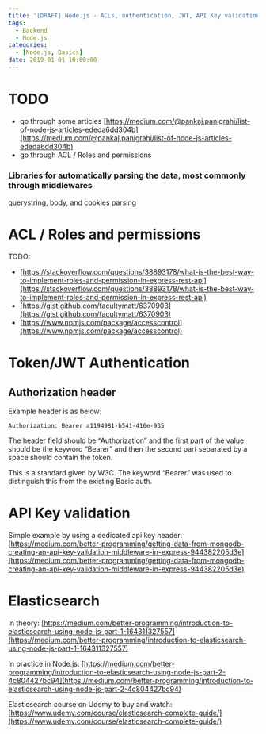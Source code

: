 ```yaml
---
title: '[DRAFT] Node.js - ACLs, authentication, JWT, API Key validation, ElasticSearch'
tags:
  - Backend
  - Node.js
categories:
  - [Node.js, Basics]
date: 2019-01-01 10:00:00
---
```


# TODO

*   go through some articles [https://medium.com/@pankaj.panigrahi/list-of-node-js-articles-ededa6dd304b](https://medium.com/@pankaj.panigrahi/list-of-node-js-articles-ededa6dd304b)
*   go through ACL / Roles and permissions

### Libraries for automatically parsing the data, most commonly through middlewares

querystring, body, and cookies parsing

# ACL / Roles and permissions

TODO:

*   [https://stackoverflow.com/questions/38893178/what-is-the-best-way-to-implement-roles-and-permission-in-express-rest-api](https://stackoverflow.com/questions/38893178/what-is-the-best-way-to-implement-roles-and-permission-in-express-rest-api)
*   [https://gist.github.com/facultymatt/6370903](https://gist.github.com/facultymatt/6370903)
*   [https://www.npmjs.com/package/accesscontrol](https://www.npmjs.com/package/accesscontrol)

# Token/JWT Authentication

## Authorization header

Example header is as below:

`Authorization: Bearer a1194981-b541-416e-935`

The header field should be “Authorization” and the first part of the value should be the keyword “Bearer” and then the second part separated by a space should contain the token.

This is a standard given by W3C. The keyword “Bearer” was used to distinguish this from the existing Basic auth.

# API Key validation

Simple example by using a dedicated api key header: [https://medium.com/better-programming/getting-data-from-mongodb-creating-an-api-key-validation-middleware-in-express-944382205d3e](https://medium.com/better-programming/getting-data-from-mongodb-creating-an-api-key-validation-middleware-in-express-944382205d3e)

# Elasticsearch

In theory: [https://medium.com/better-programming/introduction-to-elasticsearch-using-node-js-part-1-164311327557](https://medium.com/better-programming/introduction-to-elasticsearch-using-node-js-part-1-164311327557)

In practice in Node.js:
[https://medium.com/better-programming/introduction-to-elasticsearch-using-node-js-part-2-4c804427bc94](https://medium.com/better-programming/introduction-to-elasticsearch-using-node-js-part-2-4c804427bc94)

Elasticsearch course on Udemy to buy and watch:
[https://www.udemy.com/course/elasticsearch-complete-guide/](https://www.udemy.com/course/elasticsearch-complete-guide/)